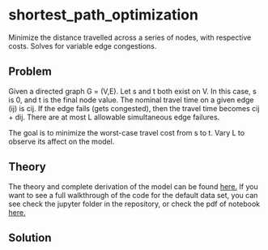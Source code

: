 # shortest_path_optimization
Minimize the distance travelled across a series of nodes, with respective costs. Solves for variable edge congestions.

## Problem
Given a directed graph G = (V,E). Let s and t both exist on V. In this case, s is 0, and t is the final node value. The nominal travel time on a given edge (ij) is cij. If the edge fails (gets congested), then the travel time becomes cij + dij. There are at most L allowable simultaneous edge failures.

The goal is to minimize the worst-case travel cost from s to t. Vary L to observe its affect on the model.

## Theory
The theory and complete derivation of the model can be found [here.](https://github.com/austingriffith94/shortest_path_optimization/blob/master/LaTeX/derivation%20of%20model/derivation.pdf) If you want to see a full walkthrough of the code for the default data set, you can see check the jupyter folder in the repository, or check the pdf of notebook [here.](https://github.com/austingriffith94/shortest_path_optimization/blob/master/LaTeX/shortPath%20original%20data/shortPath%20nb.pdf)

## Solution

